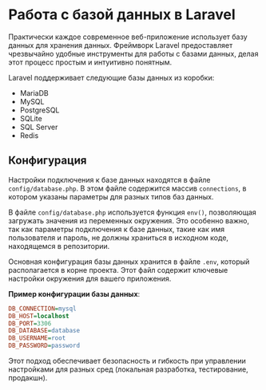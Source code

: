 # Работа с базой данных в Laravel

Практически каждое современное веб-приложение использует базу данных для хранения данных. Фреймворк Laravel предоставляет чрезвычайно удобные инструменты для работы с базами данных, делая этот процесс простым и интуитивно понятным.

Laravel поддерживает следующие базы данных из коробки:

- MariaDB
- MySQL
- PostgreSQL
- SQLite
- SQL Server
- Redis
  
## Конфигурация

Настройки подключения к базе данных находятся в файле `config/database.php`. В этом файле содержится массив `connections`, в котором указаны параметры для разных типов баз данных.

В файле `config/database.php` используется функция `env()`, позволяющая загружать значения из переменных окружения. Это особенно важно, так как параметры подключения к базе данных, такие как имя пользователя и пароль, не должны храниться в исходном коде, находящемся в репозитории.

Основная конфигурация базы данных хранится в файле `.env`, который располагается в корне проекта. Этот файл содержит ключевые настройки окружения для вашего приложения.

**Пример конфигурации базы данных**:

```ini
DB_CONNECTION=mysql
DB_HOST=localhost
DB_PORT=3306
DB_DATABASE=database
DB_USERNAME=root
DB_PASSWORD=password
```

Этот подход обеспечивает безопасность и гибкость при управлении настройками для разных сред (локальная разработка, тестирование, продакшн).